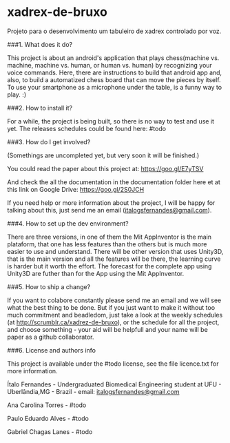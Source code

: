 # xadrex-de-bruxo
Projeto para o desenvolvimento um tabuleiro de xadrex controlado por voz.

###1. What does it do?

This project is about an android's application that plays chess(machine vs. machine, machine vs. human, or human vs. human) by recognizing your voice commands. Here, there are instructions to build that android app and, also, to build a automatized chess board that can move the pieces by itself. To use your smartphone as a microphone under the table, is a funny way to play. :)

###2. How to install it?

For a while, the project is being built, so there is no way to test and use it yet.
The releases schedules could be found here: #todo

###3. How do I get involved?

(Somethings are uncompleted yet, but very soon it will be finished.)

You could read the paper about this project at: https://goo.gl/E7yTSV 

And check the all the documentation in the documentation folder here et at this link on Google Drive: https://goo.gl/2S0JCH

If you need help or more information about the project, I will be happy for talking about this, just send me an email (italogsfernandes@gmail.com).

###4. How to set up the dev environment?

There are three versions, in one of them the Mit AppInventor is the main plataform, that one has less features than the others but is much more easier to use and understand. There will be other version that uses Unity3D, that is the main version and all the features will be there, the learning curve is harder but it worth the effort. The forecast for the complete app using Unity3D are futher than for the App using the Mit AppInventor.

###5. How to ship a change?

If you want to colabore constantly please send me an email and we will see what the best thing to be done. But if you just want to make it without too much commitment and beadledom, just take a look at the weekly schedules (at http://scrumblr.ca/xadrez-de-bruxo), or the schedule for all the project, and choose something - your aid will be helpfull and your name will be paper as a github collaborator.

###6. License and authors info

This project is available under the #todo license, see the file licence.txt for more information.

Ítalo Fernandes - Undergraduated Biomedical Engineering student at UFU - Uberlândia,MG - Brazil - email: italogsfernandes@gmail.com

Ana Carolina Torres - #todo

Paulo Eduardo Alves - #todo

Gabriel Chagas Lanes - #todo





